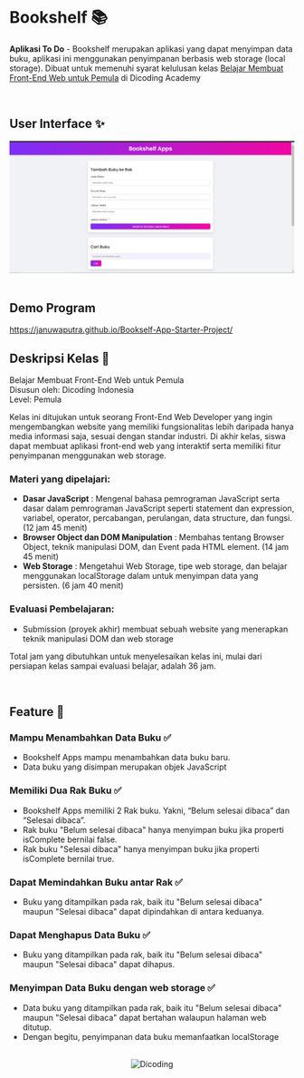 # Bookshelf 📚

**Aplikasi To Do** - Bookshelf merupakan aplikasi yang dapat menyimpan data buku, aplikasi ini menggunakan penyimpanan berbasis web storage (local storage). Dibuat untuk memenuhi syarat kelulusan kelas [Belajar Membuat Front-End Web untuk Pemula](https://www.dicoding.com/academies/315) di Dicoding Academy

<br clear="both">
 
## User Interface ✨

<div align="center">
<img src="https://github.com/JanuwaPutra/Bookself-App-Starter-Project/blob/main/screenshoot/Screenshot%202024-09-19%20112021.png" alt"AWSResto" width="800">
</div>

<br clear="both">

## Demo Program
https://januwaputra.github.io/Bookself-App-Starter-Project/

## Deskripsi Kelas 🚀

Belajar Membuat Front-End Web untuk Pemula <br>
Disusun oleh: Dicoding Indonesia <br>
Level: Pemula

Kelas ini ditujukan untuk seorang Front-End Web Developer yang ingin mengembangkan website yang memiliki fungsionalitas lebih daripada hanya media informasi saja, sesuai dengan standar industri. Di akhir kelas, siswa dapat membuat aplikasi front-end web yang interaktif serta memiliki fitur penyimpanan menggunakan web storage.

### Materi yang dipelajari:

- **Dasar JavaScript** : Mengenal bahasa pemrograman JavaScript serta dasar dalam pemrograman JavaScript seperti statement dan expression, variabel, operator, percabangan, perulangan, data structure, dan fungsi. (12 jam 45 menit)
- **Browser Object dan DOM Manipulation** : Membahas tentang Browser Object, teknik manipulasi DOM, dan Event pada HTML element. (14 jam 45 menit)
- **Web Storage** : Mengetahui Web Storage, tipe web storage, dan belajar menggunakan localStorage dalam untuk menyimpan data yang persisten. (6 jam 40 menit)

### Evaluasi Pembelajaran:

- Submission (proyek akhir) membuat sebuah website yang menerapkan teknik manipulasi DOM dan web storage

Total jam yang dibutuhkan untuk menyelesaikan kelas ini, mulai dari persiapan kelas sampai evaluasi belajar, adalah 36 jam.

<br clear="both">

## Feature 🌟

### Mampu Menambahkan Data Buku ✅

* Bookshelf Apps mampu menambahkan data buku baru.
* Data buku yang disimpan merupakan objek JavaScript

### Memiliki Dua Rak Buku ✅

* Bookshelf Apps memiliki 2 Rak buku. Yakni, “Belum selesai dibaca” dan “Selesai dibaca”.
* Rak buku "Belum selesai dibaca" hanya menyimpan buku jika properti isComplete bernilai false.
* Rak buku "Selesai dibaca" hanya menyimpan buku jika properti isComplete bernilai true.

### Dapat Memindahkan Buku antar Rak ✅

* Buku yang ditampilkan pada rak, baik itu "Belum selesai dibaca" maupun "Selesai dibaca" dapat dipindahkan di antara keduanya.

### Dapat Menghapus Data Buku ✅

* Buku yang ditampilkan pada rak, baik itu "Belum selesai dibaca" maupun "Selesai dibaca" dapat dihapus.

### Menyimpan Data Buku dengan web storage ✅

* Data buku yang ditampilkan pada rak, baik itu "Belum selesai dibaca" maupun "Selesai dibaca" dapat bertahan walaupun halaman web ditutup.
* Dengan begitu, penyimpanan data buku memanfaatkan localStorage

<br clear="both">



<div align="center">
  <img src="https://user-images.githubusercontent.com/95717485/188485268-90e682b9-fce9-470b-836e-d8838079a309.png" alt="Dicoding">
</div>
